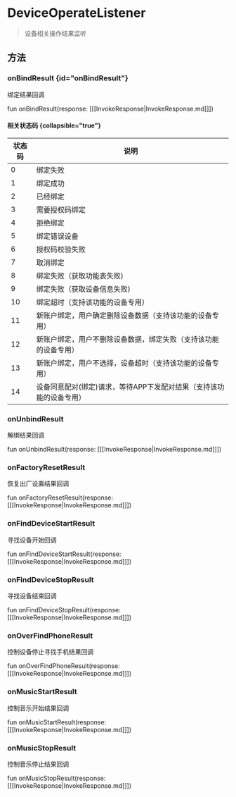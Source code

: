 <show-structure depth="2"/>

# DeviceOperateListener

> 设备相关操作结果监听

## 方法

### onBindResult {id="onBindResult"}

绑定结果回调

<code-block lang="Kotlin">
    fun onBindResult(response: [[[InvokeResponse|InvokeResponse.md]]])
</code-block>

#### 相关状态码 {collapsible="true"}

| 状态码 | 说明                                   |
|-----|--------------------------------------|
| 0   | 绑定失败                                 |
| 1   | 绑定成功                                 |
| 2   | 已经绑定                                 |
| 3   | 需要授权码绑定                              |
| 4   | 拒绝绑定                                 |
| 5   | 绑定错误设备                               |
| 6   | 授权码校验失败                              |
| 7   | 取消绑定                                 |
| 8   | 绑定失败（获取功能表失败)                        |
| 9   | 绑定失败（获取设备信息失败)                       |
| 10  | 绑定超时（支持该功能的设备专用）                     |
| 11  | 新账户绑定，用户确定删除设备数据（支持该功能的设备专用）         |
| 12  | 新账户绑定，用户不删除设备数据，绑定失败（支持该功能的设备专用）     |
| 13  | 新账户绑定，用户不选择，设备超时（支持该功能的设备专用）         |
| 14  | 设备同意配对(绑定)请求，等待APP下发配对结果（支持该功能的设备专用） |

### onUnbindResult

解绑结果回调

<code-block lang="Kotlin">
    fun onUnbindResult(response: [[[InvokeResponse|InvokeResponse.md]]])
</code-block>

### onFactoryResetResult

恢复出厂设置结果回调

<code-block lang="Kotlin">
    fun onFactoryResetResult(response: [[[InvokeResponse|InvokeResponse.md]]])
</code-block>

### onFindDeviceStartResult

寻找设备开始回调

<code-block lang="Kotlin">
    fun onFindDeviceStartResult(response: [[[InvokeResponse|InvokeResponse.md]]])
</code-block>

### onFindDeviceStopResult

寻找设备结束回调

<code-block lang="Kotlin">
    fun onFindDeviceStopResult(response: [[[InvokeResponse|InvokeResponse.md]]])
</code-block>

### onOverFindPhoneResult

控制设备停止寻找手机结果回调

<code-block lang="Kotlin">
    fun onOverFindPhoneResult(response: [[[InvokeResponse|InvokeResponse.md]]])
</code-block>

### onMusicStartResult

控制音乐开始结果回调

<code-block lang="Kotlin">
    fun onMusicStartResult(response: [[[InvokeResponse|InvokeResponse.md]]])
</code-block>

### onMusicStopResult

控制音乐停止结果回调

<code-block lang="Kotlin">
    fun onMusicStopResult(response: [[[InvokeResponse|InvokeResponse.md]]])
</code-block>